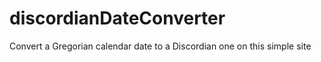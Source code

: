# discordianDateConverter
Convert a Gregorian calendar date to a Discordian one on this simple site
